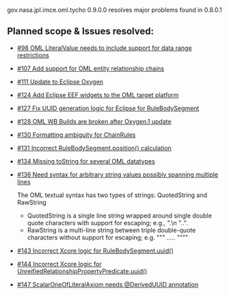 gov.nasa.jpl.imce.oml.tycho 0.9.0.0 resolves major problems found in 0.8.0.1

## Planned scope & Issues resolved:

- [#98 OML LiteralValue needs to include support for data range restrictions](https://github.com/JPL-IMCE/gov.nasa.jpl.imce.oml/issues/98)

- [#107 Add support for OML entity relationship chains](https://github.com/JPL-IMCE/gov.nasa.jpl.imce.oml/issues/107)

- [#111 Update to Eclipse Oxygen](https://github.com/JPL-IMCE/gov.nasa.jpl.imce.oml/issues/111)

- [#124 Add Eclipse EEF widgets to the OML target platform](https://github.com/JPL-IMCE/gov.nasa.jpl.imce.oml/issues/124)

- [#127 Fix UUID generation logic for Eclipse for RuleBodySegment](https://github.com/JPL-IMCE/gov.nasa.jpl.imce.oml/issues/127)

- [#128 OML WB Builds are broken after Oxygen.1 update](https://github.com/JPL-IMCE/gov.nasa.jpl.imce.oml/issues/128)

- [#130 Formatting ambiguity for ChainRules](https://github.com/JPL-IMCE/gov.nasa.jpl.imce.oml/issues/130)

- [#131 Incorrect RuleBodySegment.position() calculation](https://github.com/JPL-IMCE/gov.nasa.jpl.imce.oml/issues/131)

- [#134 Missing toString for several OML datatypes](https://github.com/JPL-IMCE/gov.nasa.jpl.imce.oml/issues/134)

- [#136 Need syntax for arbitrary string values possibly spanning multiple lines](https://github.com/JPL-IMCE/gov.nasa.jpl.imce.oml/issues/136)

	The OML textual syntax has two types of strings: QuotedString and RawString
	- QuotedString is a single line string wrapped around single double quote characters with support for escaping; e.g., ".\n \"..".
	- RawString is a multi-line string between triple double-quote characters without support for escaping; e.g. """ ..... """"
	
- [#143 Incorrect Xcore logic for RuleBodySegment.uuid()](https://github.com/JPL-IMCE/gov.nasa.jpl.imce.oml/issues/143)

- [#144 Incorrect Xcore logic for UnreifiedRelationshipPropertyPredicate.uuid()](https://github.com/JPL-IMCE/gov.nasa.jpl.imce.oml/issues/145)

- [#147 ScalarOneOfLiteralAxiom needs @DerivedUUID annotation](https://github.com/JPL-IMCE/gov.nasa.jpl.imce.oml/issues/147)
